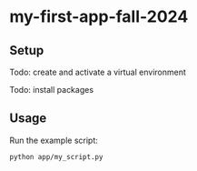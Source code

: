 # my-first-app-fall-2024
 
## Setup

Todo: create and activate a virtual environment

Todo: install packages


## Usage

Run the example script:

```sh
python app/my_script.py
```